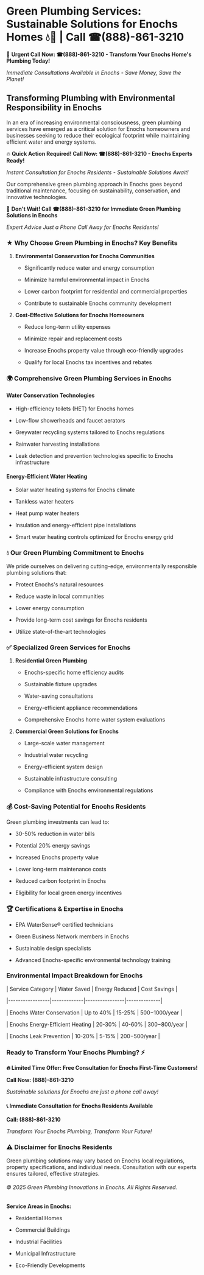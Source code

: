 # Green Plumbing Services: Sustainable Solutions for Enochs Homes 💧🌿 | Call ☎(888)-861-3210

🚨 **Urgent Call Now: ☎(888)-861-3210 - Transform Your Enochs Home's Plumbing Today!**
*Immediate Consultations Available in Enochs - Save Money, Save the Planet!*

## Transforming Plumbing with Environmental Responsibility in Enochs

In an era of increasing environmental consciousness, green plumbing services have emerged as a critical solution for Enochs homeowners and businesses seeking to reduce their ecological footprint while maintaining efficient water and energy systems. 

🔥 **Quick Action Required! Call Now: ☎(888)-861-3210 - Enochs Experts Ready!**
*Instant Consultation for Enochs Residents - Sustainable Solutions Await!*

Our comprehensive green plumbing approach in Enochs goes beyond traditional maintenance, focusing on sustainability, conservation, and innovative technologies.

🚨 **Don't Wait! Call ☎(888)-861-3210 for Immediate Green Plumbing Solutions in Enochs**
*Expert Advice Just a Phone Call Away for Enochs Residents!*

### ★ Why Choose Green Plumbing in Enochs? Key Benefits

1. **Environmental Conservation for Enochs Communities** 
   - Significantly reduce water and energy consumption
   - Minimize harmful environmental impact in Enochs
   - Lower carbon footprint for residential and commercial properties
   - Contribute to sustainable Enochs community development

2. **Cost-Effective Solutions for Enochs Homeowners** 
   - Reduce long-term utility expenses
   - Minimize repair and replacement costs
   - Increase Enochs property value through eco-friendly upgrades
   - Qualify for local Enochs tax incentives and rebates

### 🌍 Comprehensive Green Plumbing Services in Enochs

#### Water Conservation Technologies
- High-efficiency toilets (HET) for Enochs homes
- Low-flow showerheads and faucet aerators
- Greywater recycling systems tailored to Enochs regulations
- Rainwater harvesting installations
- Leak detection and prevention technologies specific to Enochs infrastructure

#### Energy-Efficient Water Heating
- Solar water heating systems for Enochs climate
- Tankless water heaters
- Heat pump water heaters
- Insulation and energy-efficient pipe installations
- Smart water heating controls optimized for Enochs energy grid

### 💧 Our Green Plumbing Commitment to Enochs

We pride ourselves on delivering cutting-edge, environmentally responsible plumbing solutions that:
- Protect Enochs's natural resources
- Reduce waste in local communities
- Lower energy consumption
- Provide long-term cost savings for Enochs residents
- Utilize state-of-the-art technologies

### ✅ Specialized Green Services for Enochs

1. **Residential Green Plumbing**
   - Enochs-specific home efficiency audits
   - Sustainable fixture upgrades
   - Water-saving consultations
   - Energy-efficient appliance recommendations
   - Comprehensive Enochs home water system evaluations

2. **Commercial Green Solutions for Enochs**
   - Large-scale water management
   - Industrial water recycling
   - Energy-efficient system design
   - Sustainable infrastructure consulting
   - Compliance with Enochs environmental regulations

### 💰 Cost-Saving Potential for Enochs Residents

Green plumbing investments can lead to:
- 30-50% reduction in water bills
- Potential 20% energy savings
- Increased Enochs property value
- Lower long-term maintenance costs
- Reduced carbon footprint in Enochs
- Eligibility for local green energy incentives

### 🏆 Certifications & Expertise in Enochs

- EPA WaterSense® certified technicians
- Green Business Network members in Enochs
- Sustainable design specialists
- Advanced Enochs-specific environmental technology training

### Environmental Impact Breakdown for Enochs

| Service Category | Water Saved | Energy Reduced | Cost Savings |
|-----------------|-------------|----------------|--------------|
| Enochs Water Conservation | Up to 40% | 15-25% | $500-$1000/year |
| Enochs Energy-Efficient Heating | 20-30% | 40-60% | $300-$800/year |
| Enochs Leak Prevention | 10-20% | 5-15% | $200-$500/year |

### Ready to Transform Your Enochs Plumbing? ⚡

**🔥 Limited Time Offer: Free Consultation for Enochs First-Time Customers!**

**Call Now: (888)-861-3210**
*Sustainable solutions for Enochs are just a phone call away!*

#### 📞 Immediate Consultation for Enochs Residents Available

**Call: (888)-861-3210**
*Transform Your Enochs Plumbing, Transform Your Future!*

### ⚠️ Disclaimer for Enochs Residents

Green plumbing solutions may vary based on Enochs local regulations, property specifications, and individual needs. Consultation with our experts ensures tailored, effective strategies.

###### © 2025 Green Plumbing Innovations in Enochs. All Rights Reserved.

**Service Areas in Enochs:** 
- Residential Homes
- Commercial Buildings
- Industrial Facilities
- Municipal Infrastructure
- Eco-Friendly Developments